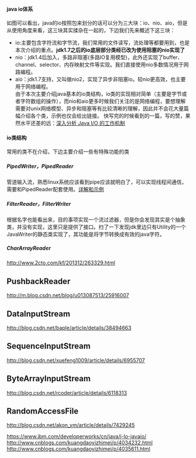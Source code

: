 #### java io体系 ####  
![]()  
如图可以看出，java的io按照包来划分的话可以分为三大块：io、nio、aio，但是从使用角度来看，这三块其实揉杂在一起的，下边我们先来概述下这三块：  
* io:主要包含字符流和字节流，我们常用的文件读写，流处理等都要用到，也是本次介绍的重点。**jdk1.7之后的io底层部分类经已改为使用阻塞的nio实现了**
* nio：jdk1.4后加入，多路非阻塞(多路IO复用模型)，此外还实现了buffer、channel、selector、内存映射文件等实现。我们直接使用nio多数情况用于网路编程。
* aio：jdk1.7支持，又叫做nio2，实现了异步非阻塞io。较nio更高效，也主要用于网络编程。  
由于本次主要介绍java基本的io类结构，io类的实现相对简单（主要是字节或者字符数组的操作），而nio和aio更多时候我们关注的是网络编程，要想理解需要对unix网络模型、异步和阻塞等有比较清晰的理解，因此并不会花大量篇幅介绍各个类，示例也仅会给出链接。
快写完的时候看到的一篇，写的赞，果然水平还差的远：[深入分析 Java I/O 的工作机制](https://www.ibm.com/developerworks/cn/java/j-lo-javaio/)

#### io类结构 ####  
![]()  
常用的类不在介绍，下边主要介绍一些有特殊功能的类

##### PipedWriter，PipedReader #####  
管道输入流，熟悉linux系统应该看到pipe应该就明白了，可以实现线程间通信，需要和PipedReader配套使用。[详解和示例](http://www.2cto.com/kf/201312/263319.html )

##### FilterReader，FilterWriter #####  
根据名字也能看出来，目的事项实现一个流过滤器，但是你会发现其实是个抽象类，并没有实现，这里只是提供了接口。扫了一下发现jdk里边只有Utility的一个JavaWriter的静态类实现了，其功能是将字节转换成有效的java字符。


##### CharArrayReader #####      
http://www.2cto.com/kf/201312/263329.html

## PushbackReader  
http://m.blog.csdn.net/blog/u013087513/25916007 

## DataInputStream  
http://blog.csdn.net/baple/article/details/38494663

## SequenceInputStream  
http://blog.csdn.net/xuefeng1009/article/details/6955707 

## ByteArrayInputStream    
http://blog.csdn.net/rcoder/article/details/6118313 

## RandomAccessFile  
http://blog.csdn.net/akon_vm/article/details/7429245 


https://www.ibm.com/developerworks/cn/java/j-lo-javaio/
http://www.cnblogs.com/kuangdaoyizhimei/p/4034232.html
http://www.cnblogs.com/kuangdaoyizhimei/p/4035611.html